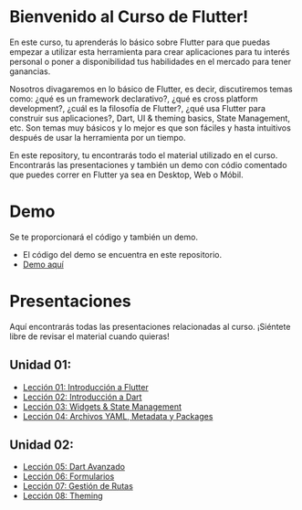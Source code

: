 # Bienvenido al Curso de Flutter!

En este curso, tu aprenderás lo básico sobre Flutter para que puedas empezar a utilizar esta herramienta para crear aplicaciones para tu interés personal o poner a disponibilidad tus habilidades en el mercado para tener ganancias.

Nosotros divagaremos en lo básico de Flutter, es decir, discutiremos temas como: ¿qué es un framework declarativo?, ¿qué es cross platform development?, ¿cuál es la filosofía de Flutter?, ¿qué usa Flutter para construir sus aplicaciones?, Dart, UI & theming basics, State Management, etc.
Son temas muy básicos y lo mejor es que son fáciles y hasta intuitivos después de usar la herramienta por un tiempo.

En este repository, tu encontrarás todo el material utilizado en el curso. Encontrarás las presentaciones y también un demo con códio comentado que puedes correr en Flutter ya sea en Desktop, Web o Móbil.

# Demo

Se te proporcionará el código y también un demo.

- El código del demo se encuentra en este repositorio.
- [Demo aquí](https://kevinhern.github.io/flutter_course_demo/)

# Presentaciones

Aquí encontrarás todas las presentaciones relacionadas al curso. ¡Siéntete libre de revisar el material cuando quieras!

## Unidad 01:

- [Lección 01: Introducción a Flutter](https://view.genial.ly/62bb260623d2fd0011c291d9/presentation-fluttercourse-ui01introduction)
- [Lección 02: Introducción a Dart](https://view.genial.ly/62bba176f40f700010b4406f/presentation-fluttercourse-ui01dartintroduction)
- [Lección 03: Widgets & State Management](https://view.genial.ly/62bde6dc1d2a91001107ca9c/presentation-fluttercourse-u01widgets)
- [Lección 04: Archivos YAML, Metadata y Packages](https://view.genial.ly/62be7ac28ca4d4001122cbd8/presentation-fluttercourse-u01packages)

## Unidad 02:
- [Lección 05: Dart Avanzado](https://view.genial.ly/62c70d4dfce56c0018615d2c/presentation-fluttercourse-u0201advanceddart)
- [Lección 06: Formularios](https://view.genial.ly/62c738542c7af200113c8f29/presentation-fluttercourse-u0202forms)
- [Lección 07: Gestión de Rutas](https://view.genial.ly/62c8369e7e49a50012af09ec/presentation-fluttercourse-u0203-routemanagement)
- [Lección 08: Theming](https://view.genial.ly/62c862371fa1e1001058bedc/presentation-fluttercourse-u0204-theming)
